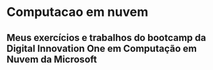 # Computacao em nuvem
## Meus exercícios e trabalhos do bootcamp da Digital Innovation One em Computação em Nuvem da Microsoft

